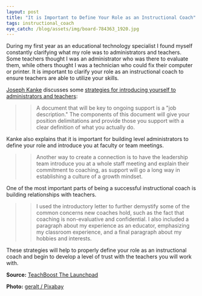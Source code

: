 ```yaml
---
layout: post
title: "It is Important to Define Your Role as an Instructional Coach"
tags: instructional_coach
eye_catch: /blog/assets/img/board-784363_1920.jpg
---
```


During my first year as an educational technology specialist I found myself constantly clarifying what my role was to administrators and teachers.  Some teachers thought I was an administrator who was there to evaluate them, while others thought I was a technician who could fix their computer or printer.  It is important to clarify your role as an instructional coach to ensure teachers are able to utilize your skills.

<!--more-->

[Joseph Kanke](https://twitter.com/j_kanke) discusses some [strategies for introducing yourself to administrators and teachers](https://blog.teachboost.com/how-to-introduce-yourself-as-a-coach):

>>A document that will be key to ongoing support is a "job description." The components of this document will give your position delimitations and provide those you support with a clear definition of what you actually do.

Kanke also explains that it is important for building level administrators to define your role and introduce you at faculty or team meetings.

>>Another way to create a connection is to have the leadership team introduce you at a whole staff meeting and explain their commitment to coaching, as support will go a long way in establishing a culture of a growth mindset.

One of the most important parts of being a successful instructional coach is building relationships with teachers.

>>I used the introductory letter to further demystify some of the common concerns new coaches hold, such as the fact that coaching is non-evaluative and confidential. I also included a paragraph about my experience as an educator, emphasizing my classroom experience, and a final paragraph about my hobbies and interests.

These strategies will help to properly define your role as an instructional coach and begin to develop a level of trust with the teachers you will work with.

**Source:** [TeachBoost The Launchpad](https://blog.teachboost.com/how-to-introduce-yourself-as-a-coach)

**Photo:** [geralt / Pixabay](https://pixabay.com/illustrations/board-training-coach-learn-784363/)
